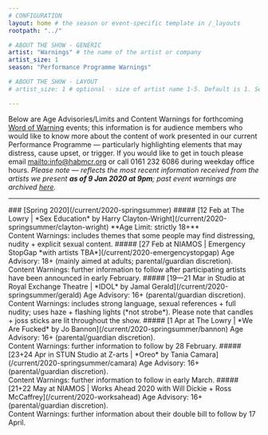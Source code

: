```yaml
---
# CONFIGURATION
layout: home # the season or event-specific template in /_layouts
rootpath: "../"

# ABOUT THE SHOW - GENERIC
artist: "Warnings" # the name of the artist or company
artist_size: 1
season: "Performance Programme Warnings"

# ABOUT THE SHOW - LAYOUT
# artist_size: 1 # optional - size of artist name 1-5. Default is 1. Set longer names to lower values

---
```

Below are Age Advisories/Limits and Content Warnings for forthcoming [Word of Warning](/) events; this information is for audience members who would like to know more about the content of work presented in our current Performance Programme — particularly highlighting elements that may distress, cause upset, or trigger. If you would like to get in touch please email <mailto:info@habmcr.org> or call 0161 232 6086 during weekday office hours. *Please note — reflects the most recent information received from the artists we present **as of 9 Jan 2020 at 9pm**; past event warnings are archived [here](/archive/warnings).*         
<hr>          
### [Spring 2020](/current/2020-springsummer)        
##### [12 Feb at The Lowry | *Sex Education* by Harry Clayton-Wright](/current/2020-springsummer/clayton-wright)
**Age Limit: strictly 18+**<br>Content Warnings: includes themes that some people may find distressing, nudity + explicit sexual content.        
##### [27 Feb at NIAMOS | Emergency StopGap *with artists TBA*](/current/2020-emergencystopgap)        
Age Advisory: 18+ (mainly aimed at adults; parental/guardian discretion).<br>Content Warnings: further information to follow after participating artists have been announced in early February.        
##### [19—21 Mar in Studio at Royal Exchange Theatre | *IDOL* by Jamal Gerald](/current/2020-springsummer/gerald)       
Age Advisory: 16+ (parental/guardian discretion).<br>Content Warnings: includes strong language, sexual references + full nudity; uses haze + flashing lights (*not strobe*). Please note that candles + joss sticks are lit throughout the show.       
##### [1 Apr at The Lowry | *We Are Fucked* by Jo Bannon](/current/2020-springsummer/bannon)       
Age Advisory: 16+ (parental/guardian discretion).<br>Content Warnings: further information to follow by 28 February.       
##### [23+24 Apr in STUN Studio at Z-arts | *Oreo* by Tania Camara](/current/2020-springsummer/camara)        
Age Advisory: 16+ (parental/guardian discretion).<br>Content Warnings: further information to follow in early March.       
##### [21+22 May at NIAMOS | Works Ahead 2020 with Will Dickie + Ross McCaffrey](/current/2020-worksahead)       
Age Advisory: 16+ (parental/guardian discretion).<br>Content Warnings: further information about their double bill to follow by 17 April.
